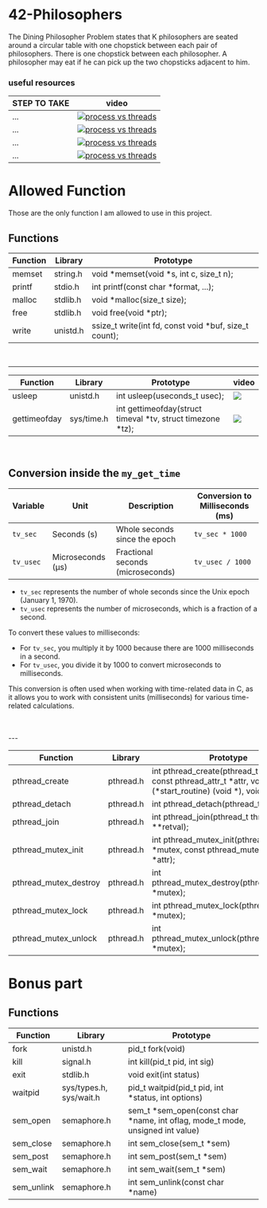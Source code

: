 # 42-Philosophers
The Dining Philosopher Problem states that K philosophers are seated around a circular table with one chopstick between each pair of philosophers. There is one chopstick between each philosopher. A philosopher may eat if he can pick up the two chopsticks adjacent to him.

  ### useful resources 
| STEP TO TAKE                                | video                                             |
| --------------------------------------------| ------------------------------------------------- |
|          ...                                |[![process vs threads](https://ytcards.demolab.com/?id=4rLW7zg21gI)](https://www.youtube.com/watch?v=4rLW7zg21gI)
|          ...                                |[![process vs threads](https://ytcards.demolab.com/?id=Dhf-DYO1K78)](https://youtu.be/Dhf-DYO1K78?feature=shared)|
|          ...                                |[![process vs threads](https://ytcards.demolab.com/?id=K1aoimUYTK8)](https://www.youtube.com/watch?v=K1aoimUYTK8)|
|          ...                                |[![process vs threads](https://ytcards.demolab.com/?id=raLCgPK-Igc)](https://www.youtube.com/watch?v=raLCgPK-Igc)|



# Allowed Function 
Those are the only function I am allowed to use in this project.

## Functions

| Function                   | Library                  | Prototype                                       |
|----------------------------|--------------------------|-------------------------------------------------|
| memset                     | string.h                 | void *memset(void *s, int c, size_t n);          |
| printf                     | stdio.h                  | int printf(const char *format, ...);            |
| malloc                     | stdlib.h                 | void *malloc(size_t size);                      |
| free                       | stdlib.h                 | void free(void *ptr);                           |
| write                      | unistd.h                 | ssize_t write(int fd, const void *buf, size_t count); |

<br>

---


| Function                   | Library                  | Prototype                                       |  video    |
|----------------------------|--------------------------|-------------------------------------------------|-----------|
| usleep                     | unistd.h                 | int usleep(useconds_t usec);                   |[![](https://ytcards.demolab.com/?id=SjOPUr7Bkmo&ab_channel=PortfolioCourses&lang=en&background_color=%230d1117&title_color=%23ffffff&stats_color=%23dedede&width=250 "")](https://youtu.be/SjOPUr7Bkmo?feature=shared)
| gettimeofday               | sys/time.h               | int gettimeofday(struct timeval *tv, struct timezone *tz); |[![](https://ytcards.demolab.com/?id=cunJcNgtxMk "")](https://youtu.be/cunJcNgtxMk?feature=shared) |
<br>

## Conversion inside the `my_get_time`

| Variable | Unit         | Description                        | Conversion to Milliseconds (ms) |
|----------|--------------|------------------------------------|---------------------------------|
| `tv_sec` | Seconds (s)  | Whole seconds since the epoch     | `tv_sec * 1000`                 |
| `tv_usec`| Microseconds (μs) | Fractional seconds (microseconds) | `tv_usec / 1000`                |

- `tv_sec` represents the number of whole seconds since the Unix epoch (January 1, 1970).
- `tv_usec` represents the number of microseconds, which is a fraction of a second.

To convert these values to milliseconds:

- For `tv_sec`, you multiply it by 1000 because there are 1000 milliseconds in a second.
- For `tv_usec`, you divide it by 1000 to convert microseconds to milliseconds.

This conversion is often used when working with time-related data in C, as it allows you to work with consistent units (milliseconds) for various time-related calculations.

<br> 
<br>
---
<br>

| Function                   | Library                  | Prototype                                       |
|----------------------------|--------------------------|-------------------------------------------------|
| pthread_create             | pthread.h                | int pthread_create(pthread_t *thread, const pthread_attr_t *attr, void *(*start_routine) (void *), void *arg); |
| pthread_detach             | pthread.h                | int pthread_detach(pthread_t thread);          |
| pthread_join               | pthread.h                | int pthread_join(pthread_t thread, void **retval); |
| pthread_mutex_init         | pthread.h                | int pthread_mutex_init(pthread_mutex_t *mutex, const pthread_mutexattr_t *attr); |
| pthread_mutex_destroy      | pthread.h                | int pthread_mutex_destroy(pthread_mutex_t *mutex); |
| pthread_mutex_lock         | pthread.h                | int pthread_mutex_lock(pthread_mutex_t *mutex); |
| pthread_mutex_unlock       | pthread.h                | int pthread_mutex_unlock(pthread_mutex_t *mutex); |


# Bonus part

## Functions

| Function         | Library          | Prototype                                      |
|------------------|------------------|------------------------------------------------|
| fork             | unistd.h         | pid_t fork(void)                               |
| kill             | signal.h         | int kill(pid_t pid, int sig)                   |
| exit             | stdlib.h         | void exit(int status)                         |
| waitpid          | sys/types.h, sys/wait.h | pid_t waitpid(pid_t pid, int *status, int options) |
| sem_open         | semaphore.h      | sem_t *sem_open(const char *name, int oflag, mode_t mode, unsigned int value) |
| sem_close        | semaphore.h      | int sem_close(sem_t *sem)                    |
| sem_post         | semaphore.h      | int sem_post(sem_t *sem)                     |
| sem_wait         | semaphore.h      | int sem_wait(sem_t *sem)                     |
| sem_unlink       | semaphore.h      | int sem_unlink(const char *name)             |


